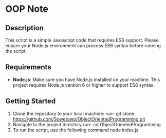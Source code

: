 # OOP Note

## Description
This script is a simple Javascript code that requires ES6 support. Please ensure your Node.js environment can process ES6 syntax before running the script.

## Requirements
- **Node.js**: Make sure you have Node.js installed on your machine. This project requires Node.js version 6 or higher to support ES6 syntax.

## Getting Started

1. Clone the repository to your local machine:
   run- git clone https://github.com/Sowetowp/ObjectOrientedProgramming.git
2. Navigate to the project directory
   run- cd ObjectOrientedProgramming
3. To run the script, use the following command
   node index.js
